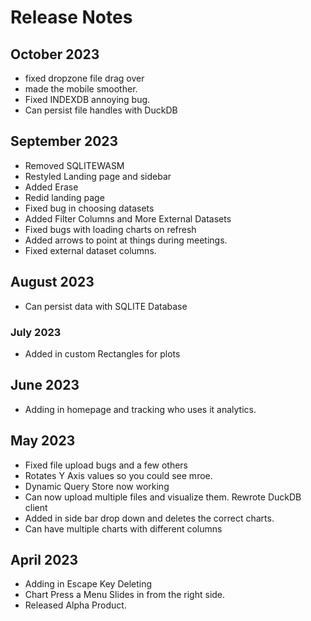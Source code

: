 # Release Notes

## October 2023

- fixed dropzone file drag over
- made the mobile smoother.
- Fixed INDEXDB annoying bug.
- Can persist file handles with DuckDB

## September 2023

- Removed SQLITEWASM
- Restyled Landing page and sidebar
- Added Erase
- Redid landing page
- Fixed bug in choosing datasets
- Added Filter Columns and More External Datasets
- Fixed bugs with loading charts on refresh
- Added arrows to point at things during meetings.
- Fixed external dataset columns.

## August 2023

- Can persist data with SQLITE Database

### July 2023

- Added in custom Rectangles for plots

## June 2023

- Adding in homepage and tracking who uses it analytics.

## May 2023

- Fixed file upload bugs and a few others
- Rotates Y Axis values so you could see mroe.
- Dynamic Query Store now working
- Can now upload multiple files and visualize them. Rewrote DuckDB client
- Added in side bar drop down and deletes the correct charts.
- Can have multiple charts with different columns

## April 2023

- Adding in Escape Key Deleting
- Chart Press a Menu Slides in from the right side.
- Released Alpha Product.
